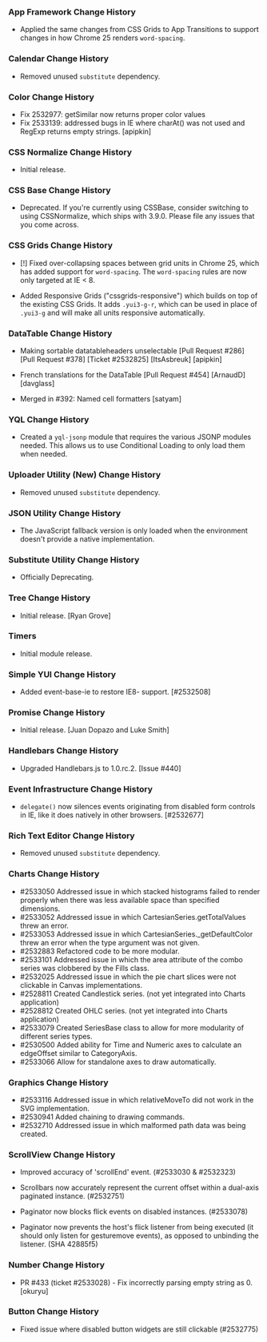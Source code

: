 ### App Framework Change History
* Applied the same changes from CSS Grids to App Transitions to support changes in how Chrome 25 renders `word-spacing`.

### Calendar Change History

* Removed unused `substitute` dependency.

### Color Change History

* Fix 2532977: getSimilar now returns proper color values
* Fix 2533139: addressed bugs in IE where charAt() was not used and RegExp returns empty strings. [apipkin]

### CSS Normalize Change History

* Initial release.

### CSS Base Change History

* Deprecated. If you're currently using CSSBase, consider switching to using CSSNormalize, which ships with 3.9.0. Please file any issues that you come across.

### CSS Grids Change History

* [!] Fixed over-collapsing spaces between grid units in Chrome 25, which has
  added support for `word-spacing`. The `word-spacing` rules are now only
  targeted at IE < 8.

* Added Responsive Grids ("cssgrids-responsive") which builds on top of the
  existing CSS Grids. It adds `.yui3-g-r`, which can be used in place of
  `.yui3-g` and will make all units responsive automatically.

### DataTable Change History

* Making sortable datatableheaders unselectable [Pull Request #286]
  [Pull Request #378] [Ticket #2532825] [ItsAsbreuk] [apipkin]

* French translations for the DataTable [Pull Request #454] [ArnaudD] [davglass]

* Merged in #392: Named cell formatters [satyam] 

### YQL Change History

* Created a `yql-jsonp` module that requires the various JSONP modules needed. This allows us to use Conditional Loading
to only load them when needed.

### Uploader Utility (New) Change History

* Removed unused `substitute` dependency.

### JSON Utility Change History

* The JavaScript fallback version is only loaded when the environment doesn't
  provide a native implementation.

### Substitute Utility Change History

* Officially Deprecating.

### Tree Change History

* Initial release. [Ryan Grove]

### Timers

* Initial module release.

### Simple YUI Change History

* Added event-base-ie to restore IE8- support. [#2532508]

### Promise Change History

* Initial release. [Juan Dopazo and Luke Smith]

### Handlebars Change History

* Upgraded Handlebars.js to 1.0.rc.2. [Issue #440]

### Event Infrastructure Change History

* `delegate()` now silences events originating from disabled form controls in
  IE, like it does natively in other browsers. [#2532677]

### Rich Text Editor Change History

* Removed unused `substitute` dependency.

### Charts Change History

  * #2533050 Addressed issue in which stacked histograms failed to render properly when there was less available space than specified dimensions.
  * #2533052 Addressed issue in which CartesianSeries.getTotalValues threw an error.
  * #2533053 Addressed issue in which CartesianSeries._getDefaultColor threw an error when the type argument was not given.
  * #2532883 Refactored code to be more modular.
  * #2533101 Addressed issue in which the area attribute of the combo series was clobbered by the Fills class.
  * #2532025 Addressed issue in which the pie chart slices were not clickable in Canvas implementations.
  * #2528811 Created Candlestick series. (not yet integrated into Charts application)
  * #2528812 Created OHLC series. (not yet integrated into Charts application)
  * #2533079 Created SeriesBase class to allow for more modularity of different series types.
  * #2530500 Added ability for Time and Numeric axes to calculate an edgeOffset similar to CategoryAxis.
  * #2533066 Allow for standalone axes to draw automatically.

### Graphics Change History

   * #2533116 Addressed issue in which relativeMoveTo did not work in the SVG implementation.
   * #2530941 Added chaining to drawing commands.
   * #2532710 Addressed issue in which malformed path data was being created.

### ScrollView Change History

  * Improved accuracy of 'scrollEnd' event. (#2533030 & #2532323)

  * Scrollbars now accurately represent the current offset within a dual-axis paginated instance. (#2532751)

  * Paginator now blocks flick events on disabled instances. (#2533078)

  * Paginator now prevents the host's flick listener from being executed (it should only listen for gesturemove events), as opposed to unbinding the listener. (SHA 42885f5)

### Number Change History
   * PR #433 (ticket #2533028) - Fix incorrectly parsing empty string as 0. [okuryu]

### Button Change History
   * Fixed issue where disabled button widgets are still clickable (#2532775)